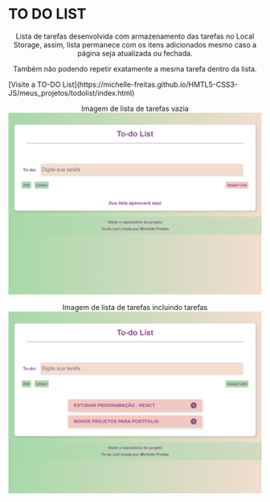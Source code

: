 # TO DO LIST

<p align="center">
Lista de tarefas desenvolvida com armazenamento das tarefas no Local Storage, assim, lista permanece com os itens adicionados mesmo caso a página seja atualizada ou fechada.<br/>
</p>
<p align="center">
Também não podendo repetir exatamente a mesma tarefa dentro da lista.<br/>
</p>
[Visite a TO-DO List](https://michelle-freitas.github.io/HMTL5-CSS3-JS/meus_projetos/todolist/index.html)

<p align="center">Imagem de lista de tarefas vazia
  <img alt="Imagem de lista de tarefas vazia" src="./public/todolist.png">
</p>

<p align="center">Imagem de lista de tarefas incluindo tarefas
  <img alt="Imagem de lista de tarefas incluindo tarefas" src="./public/list.png">
</p>
